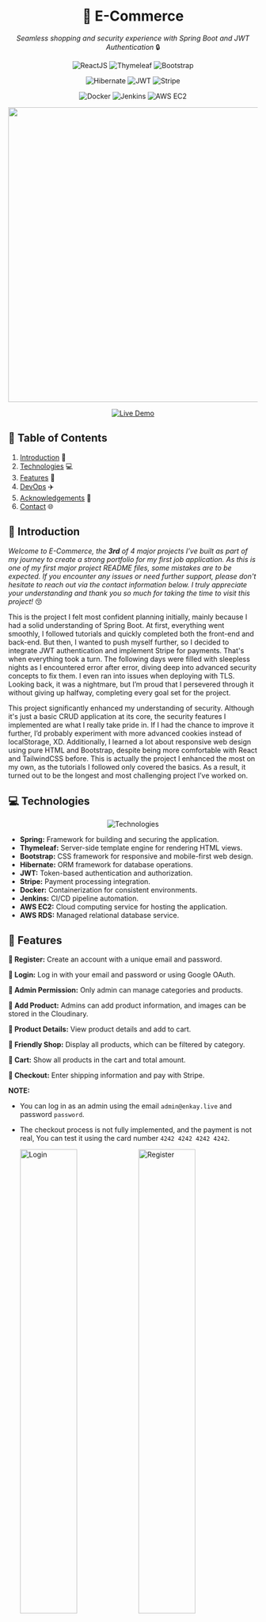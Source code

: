 <div align="center">

  # 🛒 E-Commerce

  *Seamless shopping and security experience with Spring Boot and JWT Authentication* 🔒

  ![ReactJS](https://img.shields.io/badge/Spring-black?style=for-the-badge&logo=spring&logoColor=6DB33F)
  ![Thymeleaf](https://img.shields.io/badge/Thymeleaf-black?style=for-the-badge&logo=thymeleaf&logoColor=005F0F)
  ![Bootstrap](https://img.shields.io/badge/Bootstrap-black?style=for-the-badge&logo=bootstrap&logoColor=7952B3)

  ![Hibernate](https://img.shields.io/badge/hibernate-white?style=for-the-badge&logo=hibernate&logoColor=59666C)
  ![JWT](https://img.shields.io/badge/JWT-white?style=for-the-badge&logo=jsonwebtokens&logoColor=000000)
  ![Stripe](https://img.shields.io/badge/Stripe-white?style=for-the-badge&logo=stripe&logoColor=645cf5)

  ![Docker](https://img.shields.io/badge/Docker-0A2647?style=for-the-badge&logo=Docker&logoColor=2496ED)
  ![Jenkins](https://img.shields.io/badge/Jenkins/CD-0A2647?style=for-the-badge&logo=Jenkins&logoColor=eadbc0)
  ![AWS EC2](https://img.shields.io/badge/AWS_EC2-0A2647?style=for-the-badge&logo=amazonwebservices&logoColor=FF9900)

  <img width="595px" src="https://res.cloudinary.com/dvzhmi7a9/image/upload/v1727361252/ECommerce/Screenshot/3-Home.png">

  [![Live Demo](https://img.shields.io/badge/🔗_Visit_website-black?style=flat)](https://e-commerce.enkay.live)

</div>

## 📘 Table of Contents
1. [Introduction](#introduction) 🧟
2. [Technologies](#technologies) 💻
3. [Features](#features) 🔎
4. [DevOps](#devops) ✈️
5. [Acknowledgements](#acknowledgements) 💙
6. [Contact](#contact) 🌐

## 🧟 <a name="introduction">Introduction</a>
*Welcome to E-Commerce, the **3rd** of 4 major projects I’ve built as part of my journey to create a strong portfolio for my first job application. As this is one of my first major project README files, some mistakes are to be expected. If you encounter any issues or need further support, please don't hesitate to reach out via the contact information below. I truly appreciate your understanding and thank you so much for taking the time to visit this project!* 😚

This is the project I felt most confident planning initially, mainly because I had a solid understanding of Spring Boot. At first, everything went smoothly, I followed tutorials and quickly completed both the front-end and back-end. But then, I wanted to push myself further, so I decided to integrate JWT authentication and implement Stripe for payments. That's when everything took a turn. The following days were filled with sleepless nights as I encountered error after error, diving deep into advanced security concepts to fix them. I even ran into issues when deploying with TLS. Looking back, it was a nightmare, but I’m proud that I persevered through it without giving up halfway, completing every goal set for the project.

This project significantly enhanced my understanding of security. Although it's just a basic CRUD application at its core, the security features I implemented are what I really take pride in. If I had the chance to improve it further, I’d probably experiment with more advanced cookies instead of localStorage, XD. Additionally, I learned a lot about responsive web design using pure HTML and Bootstrap, despite being more comfortable with React and TailwindCSS before. This is actually the project I enhanced the most on my own, as the tutorials I followed only covered the basics. As a result, it turned out to be the longest and most challenging project I’ve worked on.

## 💻 <a name="technologies">Technologies</a>

<div align="center">

  ![Technologies](https://skillicons.dev/icons?i=java,spring,bootstrap,mysql,hibernate,docker,jenkins,aws)

</div>

- **Spring:** Framework for building and securing the application.
- **Thymeleaf:** Server-side template engine for rendering HTML views.
- **Bootstrap:** CSS framework for responsive and mobile-first web design.
- **Hibernate:** ORM framework for database operations.
- **JWT:** Token-based authentication and authorization.
- **Stripe:** Payment processing integration.
- **Docker:** Containerization for consistent environments.
- **Jenkins:** CI/CD pipeline automation.
- **AWS EC2:** Cloud computing service for hosting the application.
- **AWS RDS:** Managed relational database service.

## 🔎 <a name="features">Features</a>

**🔷 Register:** Create an account with a unique email and password.

**🔷 Login:** Log in with your email and password or using Google OAuth.

**🔷 Admin Permission:** Only admin can manage categories and products.

**🔷 Add Product:** Admins can add product information, and images can be stored in the Cloudinary.

**🔷 Product Details:** View product details and add to cart.

**🔷 Friendly Shop:** Display all products, which can be filtered by category.

**🔷 Cart:** Show all products in the cart and total amount.

**🔷 Checkout:** Enter shipping information and pay with Stripe.

**NOTE:** 
- You can log in as an admin using the email `admin@enkay.live` and password `password`.
- The checkout process is not fully implemented, and the payment is not real, You can test it using the card number `4242 4242 4242 4242`.


  <img width="49%" src="https://res.cloudinary.com/dvzhmi7a9/image/upload/v1727361253/ECommerce/Screenshot/1-Login.png" alt="Login"> <img width="49%" src="https://res.cloudinary.com/dvzhmi7a9/image/upload/v1727361252/ECommerce/Screenshot/2-Register.png" alt="Register">

  <img width="49%" src="https://res.cloudinary.com/dvzhmi7a9/image/upload/v1727361252/ECommerce/Screenshot/3-Home.png" alt="Home"> <img width="49%" src="https://res.cloudinary.com/dvzhmi7a9/image/upload/v1727361253/ECommerce/Screenshot/4-Admin.png" alt="Admin">

  <img width="49%" src="https://res.cloudinary.com/dvzhmi7a9/image/upload/v1727361253/ECommerce/Screenshot/5-Categories.png" alt="Categories"> <img width="49%" src="https://res.cloudinary.com/dvzhmi7a9/image/upload/v1727361253/ECommerce/Screenshot/6-Products.png" alt="Products">

  <img width="49%" src="https://res.cloudinary.com/dvzhmi7a9/image/upload/v1727361254/ECommerce/Screenshot/7-Add.png" alt="Add Product"> <img width="49%" src="https://res.cloudinary.com/dvzhmi7a9/image/upload/v1727361254/ECommerce/Screenshot/8-Shop.png" alt="Shop">

  <img width="49%" src="https://res.cloudinary.com/dvzhmi7a9/image/upload/v1727361254/ECommerce/Screenshot/9-Cart.png" alt="Cart"> <img width="49%" src="https://res.cloudinary.com/dvzhmi7a9/image/upload/v1727361252/ECommerce/Screenshot/10-Checkout.png" alt="Checkout">

## ✈️ <a name="devops">DevOps</a>

### Prerequisites
- [Git](https://git-scm.com/)
- [Java](https://www.oracle.com/java/)
- [MySQL](https://www.mysql.com/)
- [Docker](https://www.docker.com/)
- [AWS](https://aws.amazon.com/)

### 🖥️ Development 

#### 1. Clone the repository:
```
https://github.com/eNKay2408/E-Commerce.git
cd E-Commerce
```

#### 2. Set Up Environment Variables:
- Create a `.env` file in the directory and add the following environment variables:
  ```
  DB_USERNAME=your_db_username
  DB_PASSWORD=your_db_password
  DB_URL=your_db_url/e-commerce

  GOOGLE_CLIENT_ID=your_google_client_id
  GOOGLE_CLIENT_SECRET=your_google_client_secret

  STRIPE_SECRET_KEY=your_stripe_secret_key

  JWT_SECRET=your_jwt_secret

  CLOUDINARY_CLOUD_NAME=your_cloudinary_cloud_name
  CLOUDINARY_API_KEY=your_cloudinary_api_key
  CLOUDINARY_API_SECRET=your_cloudinary_api_secret
  ```
- Some useful resources to get the environment variables:
  - [MySQL](https://www.youtube.com/watch?v=BxdSUGBs0gM)
  - [Google OAuth](https://www.youtube.com/watch?v=HtJKUQXmtok)
  - [Stripe](https://www.youtube.com/watch?v=-g3nUV_y648)
  - [JWT secret](https://jwtsecret.com/generate)
  - [Cloudinary](https://www.youtube.com/watch?v=MMPHybpGXDc)

#### 3. Start the development
- For Mac/Linux: `./mvnw spring-boot:run`

- For Windows: `./mvnw.cmd spring-boot:run`

#### 4. See the changes reflected in real-time:
- Open [http://localhost:8080](http://localhost:8080) to view the application in the browser.

### 🔄 CI/CD

#### 1. Create Github repository and add remote URL to the local repository.

#### 2. Set up AWS EC2 instance:
- Launch an EC2 instance with the following configurations: Amazon Linux, t2.micro (free tier eligible) and open port `22`, `80`, `443` in the security group.

- Connect to the instance directly or [using SSH](https://www.youtube.com/watch?v=8UqtMcX_kg0) and install Docker and nginx on the server:
  ```
  sudo yum update -y
  sudo amazon-linux-extras install docker
  sudo systemctl start docker
  sudo systemctl enable docker
  sudo systemctl status docker
  sudo usermod -a -G docker ec2-user

  sudo yum install nginx
  sudo systemctl start nginx
  sudo systemctl enable nginx
  sudo systemctl status nginx
  ```

- Configure Nginx to reverse proxy the application to port `8080`. Follow the [tutorial video](https://www.youtube.com/watch?v=B62QSbPhh1s) for detailed instructions.
  ```
  location / {
    proxy_pass http://localhost:8080;
    ...
  }
  ```

#### 3. Set up RDS MySQL database (Optional):

- **NOTE**: You can use the MySQL database on the EC2 instance through Docker or install locally MySQL on the EC2 instance.
- Create a new RDS MySQL database with the following configurations: MySQL, Free tier eligible, No public and must be in the same VPC as the EC2 instance.
- Open inbound port `3306` in the RDS security group for the EC2 instance.
- Follow the [tutorial](https://www.youtube.com/watch?v=7e_mjVUV-zA) for create RDS MySQL database and test connection with EC2 instance (only replace `mariaDB` with `mysql`).
- Change the `DB_URL`, `DB_USERNAME`, `DB_PASSWORD` in the `.env` file to the RDS MySQL database. 

#### 4. Run Jenkins on the local machine (You can also run Jenkins using other methods):
- Run Jenkins locally using Docker:
  ```
  docker run --name jenkins \ 
  -p 8080:8080 -p 50000:50000 \ 
  -v /var/run/docker.sock:/var/run/docker.sock \ 
  -v jenkins_home:/var/jenkins_home \ 
  jenkins/jenkins:lts-jdk17
  ```

- **Important** Get the Docker group ID on the host machine:
  ```
  cat /etc/group | grep docker
  ```

- Install Docker CLI and add permission for Jenkins user to run Docker commands (DinD):
  ```
  docker exec -u root -it jenkins bash
  apt update
  apt install docker.io
  docker --version

  groupdel docker
  groupadd -g <DOCKER_GROUP_ID_ON_HOST> docker
  usermod -a -G docker jenkins
  ```

- Exit and restart the Jenkins container.

#### 5. Configure Jenkins:
- Get the initial admin password from the Jenkins container:
  ```
  docker exec -it jenkins cat /var/jenkins_home/secrets/initialAdminPassword
  ```

- Open [Jenkins](http://localhost:8080) on the browser, login and install the recommended plugins.

- Install `Maven` plugin and then go to Tools Configuration > Maven > Add Maven and set the name to `3.9` and install automatically.

- Set up credentials: 
  - Go to Manage Jenkins > Manage Credentials > Global Credentials > Add Credentials. Add the following credentials with `ID`.
  - Add AWS credentials (Secret text): `ec2-host-ip`, `ec2-ssh-key`
  - Add Docker Hub credentials (Username with password): `dockerhub-access`
  - Add application `.env` file (Secret file): `spring-env-file`

#### 6. Create a new Jenkins pipeline:
- Go to Jenkins dashboard and click on `New Item`.
- Create a new pipeline and go to the pipeline configuration.
- Choose `Pipeline script from SCM` and select `Git`.
- Add Github repository URL and change branch to build from `main`.

#### 7. Push the code to Github:
- Edit `IMAGE` in the `Jenkinsfile` to your Docker Hub repository name.
- Push the code to the Github repository.
- Click on `Build Now` in the Jenkins pipeline.
- Once the pipeline is successful, the application will be deployed to IP public AWS EC2.

![Successful Deployment](https://res.cloudinary.com/dvzhmi7a9/image/upload/v1727361252/ECommerce/Screenshot/0-Jenkins.png)

**NOTE:** The pipeline will automatically build and deploy the application whenever changes are pushed to the Github repository as long as the container Jenkins server is running. Because I have already set up pollSCM in the `Jenkinsfile` to check for changes every 1 minute.

### 🌟 I hope it saves you time debugging, as I’ve already gone through the tough parts for you, `XD`. And if you found it useful, a star on this GitHub repository would mean the world to me!

## 💙 <a name="acknowledgements">Acknowledgements</a>

- **[Sheryians Coding School](https://www.youtube.com/@sheryians):** For the simple [tutorial](https://www.youtube.com/playlist?list=PLbtI3_MArDOlnBkBS-O04_YNIaZG4yetn) that helped me build the application.
- **[Docker](https://www.docker.com/):** For the free containerization service that helped me deploy the application.
- **[Jenkins](https://www.jenkins.io/):** For automating the build and deployment processes through CI/CD pipelines.
- **[AWS](https://aws.amazon.com/):** For the free tier EC2 and RDS services that helped me host and store data.
- **[Cloudinary](https://cloudinary.com/):** For the free image hosting service that helped me store and serve images.
- **[anmolbaranwal](https://dev.to/anmolbaranwal):** For the amazing [article](https://dev.to/anmolbaranwal/make-github-readme-like-pro-15am) that helped me create this beautiful README.

## 🌐 <a name="contact">Contact</a>

- **Name:** Nguyen Phan Duc Khai - **eNKay**
- **Portfolio:** [enkay.live](https://enkay.live)
- **LinkedIn:** [en-kay](https://www.linkedin.com/in/en-kay/)
- **Email:** [enkay.work@outlook.com](mailto:enkay.work@outlook.com)